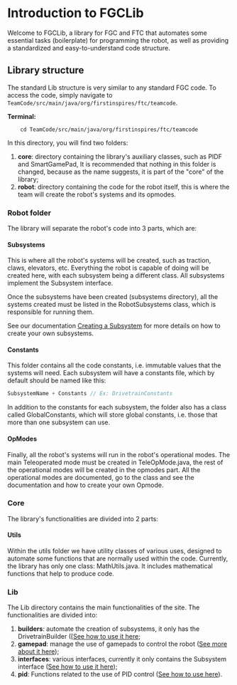 # Introduction to FGCLib

Welcome to FGCLib, a library for FGC and FTC that automates some essential tasks (boilerplate)
for programming the robot, as well as providing a standardized and easy-to-understand code structure.

## Library structure
The standard Lib structure is very similar to any standard FGC code. To access the code, simply navigate to
``TeamCode/src/main/java/org/firstinspires/ftc/teamcode``.

**Terminal:**

        cd TeamCode/src/main/java/org/firstinspires/ftc/teamcode

In this directory, you will find two folders:
1. **core**: directory containing the library's auxiliary classes, such as PIDF and SmartGamePad,
   It is recommended that nothing in this folder is changed, because as the name suggests, it is part of the "core" of the library;
2. **robot**: directory containing the code for the robot itself, this is where the team will create the robot's systems and its opmodes.

### Robot folder
The library will separate the robot's code into 3 parts, which are:

#### Subsystems
This is where all the robot's systems will be created, such as traction, claws, elevators, etc. Everything the robot is capable of doing will be created here, with each subsystem being a different class. All subsystems implement the Subsystem interface.

Once the subsystems have been created (subsystems directory), all the systems created must be listed in the RobotSubsystems class, which is responsible for running them.

See our documentation [Creating a Subsystem](2%20-%20Creating%20a%20Subsystem.md) for more details on how to create your own subsystems.

#### Constants
This folder contains all the code constants, i.e. immutable values that the systems will need. Each subsystem will have a constants file, which by default should be named like this:
``` js
SubsystemName + Constants // Ex: DrivetrainConstants
```

In addition to the constants for each subsystem, the folder also has a class called GlobalConstants, which will store global constants, i.e. those that more than one subsystem can use.

#### OpModes
Finally, all the robot's systems will run in the robot's operational modes. The main Teleoperated mode must be created in TeleOpMode.java, the rest of the operational modes will be created in the opmodes part. All the operational modes are documented, go to the class and see the documentation and how to create your own Opmode.

### Core
The library's functionalities are divided into 2 parts:

#### Utils
Within the utils folder we have utility classes of various uses, designed to automate some functions that are normally used within the code. Currently, the library has only one class:
MathUtils.java. It includes mathematical functions that help to produce code.

### Lib
The Lib directory contains the main functionalities of the site. The functionalities are divided into:
1. **builders**: automate the creation of subsystems, it only has the DrivetrainBuilder ([[See how to use it here](./3%20-%20Using%20the%20DrivetrainBuilder.md);
2. **gamepad**: manage the use of gamepads to control the robot ([See more about it here](./4%20-%20Utility%20Class%20SmartGamePad.md));
3. **interfaces**: various interfaces, currently it only contains the Subsystem interface ([See how to use it here](2%20-%20Creating%20a%20Subsystem.md));
4. **pid**: Functions related to the use of PID control ([See how to use here](5%20-%20Using%20the%20PIDF%20Controller.md)).